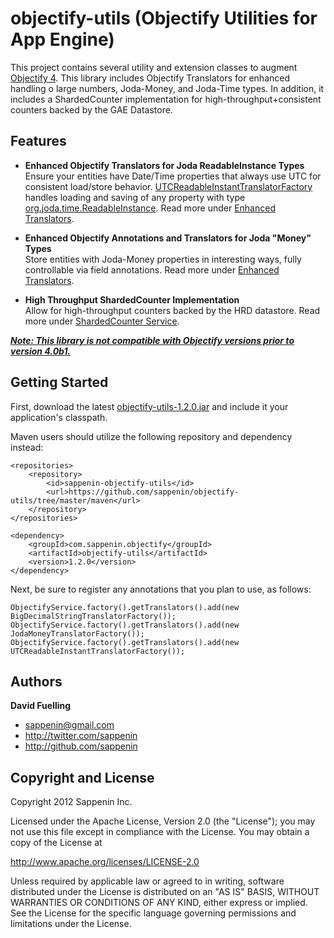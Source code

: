 objectify-utils (Objectify Utilities for App Engine)
===========================

This project contains several utility and extension classes to augment <a href="http://code.google.com/p/objectify-appengine">Objectify 4</a>.  This library includes Objectify Translators for enhanced handling o large numbers, Joda-Money, and Joda-Time types.  In addition, it includes a ShardedCounter implementation for high-throughput+consistent counters backed by the GAE Datastore.

Features
------

+ <b>Enhanced Objectify Translators for Joda ReadableInstance Types</b><br/>
Ensure your entities have Date/Time properties that always use UTC for consistent load/store behavior.  <a href="https://github.com/sappenin/objectify-utils/blob/master/src/main/java/com/sappenin/objectify/translate/UTCReadableInstantTranslatorFactory.java">UTCReadableInstantTranslatorFactory</a> 
handles loading and saving of any property with type <a href="http://joda-time.sourceforge.net/apidocs/org/joda/time/ReadableInstant.html">org.joda.time.ReadableInstance</a>.  Read more under <a href="https://github.com/sappenin/objectify-utils/blob/master/README-Translators.md">Enhanced Translators</a>.

+ <b>Enhanced Objectify Annotations and Translators for Joda "Money" Types</b><br/>
Store entities with Joda-Money properties in interesting ways, fully controllable via field annotations.  Read more under <a href="https://github.com/sappenin/objectify-utils/blob/master/README-Translators.md">Enhanced Translators</a>.

+ <b>High Throughput ShardedCounter Implementation</b><br/>
Allow for high-throughput counters backed by the HRD datastore.  Read more under <a href="https://github.com/sappenin/objectify-utils/blob/master/README-ShardedCounters.md">ShardedCounter Service</a>.

<b><i><u>Note: This library is not compatible with Objectify versions prior to version 4.0b1.</u></i></b>

Getting Started
----------

First, download the latest <a href="https://github.com/sappenin/objectify-utils/archive/1.2.0.zip">objectify-utils-1.2.0.jar</a> and include it your application's classpath.

Maven users should utilize the following repository and dependency instead:

	<repositories>
		<repository>
			<id>sappenin-objectify-utils</id>
			<url>https://github.com/sappenin/objectify-utils/tree/master/maven</url>
		</repository>
	</repositories>

    <dependency>
    	<groupId>com.sappenin.objectify</groupId>
		<artifactId>objectify-utils</artifactId>
		<version>1.2.0</version>
    </dependency>

Next, be sure to register any annotations that you plan to use, as follows:

	ObjectifyService.factory().getTranslators().add(new BigDecimalStringTranslatorFactory());
	ObjectifyService.factory().getTranslators().add(new JodaMoneyTranslatorFactory());
	ObjectifyService.factory().getTranslators().add(new UTCReadableInstantTranslatorFactory());
    
Authors
-------

**David Fuelling**

+ sappenin@gmail.com
+ http://twitter.com/sappenin
+ http://github.com/sappenin


Copyright and License
---------------------

Copyright 2012 Sappenin Inc.

Licensed under the Apache License, Version 2.0 (the "License");
you may not use this file except in compliance with the License.
You may obtain a copy of the License at

   http://www.apache.org/licenses/LICENSE-2.0

Unless required by applicable law or agreed to in writing, software
distributed under the License is distributed on an "AS IS" BASIS,
WITHOUT WARRANTIES OR CONDITIONS OF ANY KIND, either express or implied.
See the License for the specific language governing permissions and
limitations under the License.
